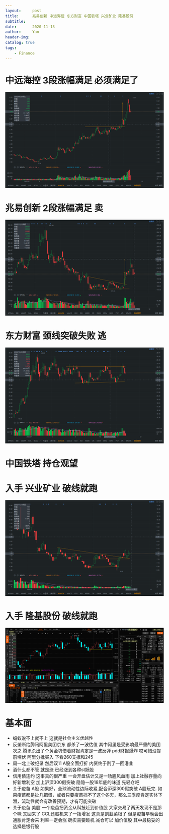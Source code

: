 ```yaml
---
layout:     post
title:      兆易创新 中远海控 东方财富 中国铁塔 兴业矿业 隆基股份
subtitle:   
date:       2020-11-13
author:     Yan
header-img: 
catalog: true
tags:
    - Finance
---
```



# 中远海控 3段涨幅满足 必须满足了
![](/img/23b3d329.png)

# 兆易创新 2段涨幅满足 卖
![](/img/76a6d1be.png)

# 东方财富 颈线突破失败 逃
![](/img/92a1d457.png)

# 中国铁塔 持仓观望

# 入手 兴业矿业 破线就跑
![](/img/8eab5d3d.png)

# 入手 隆基股份 破线就跑
![](/img/e7b066e0.png)

# 基本面
- 蚂蚁说不上就不上 这就是社会主义优越性
- 反垄断给腾讯阿里美团京东 都杀了一波估值 其中阿里是受影响最严重的美团次之 腾讯杀出了个黄金坑借着财报肯定是一波反弹 pdd财报爆炸 哎可惜没提前埋伏 阿里分批买入 下看260支撑和245
- 周一北上破纪录 然后双11 A股全面打折 内资终于割了一回港韭
- 酒什么都不管 就是涨 已经涨到各种st妖股
- 信用债违约 这事真的很严重 一会开盘估计又是一场腥风血雨 加上社融存量向好新增利空 加上沪深300假突破 隐隐一股18年底的味道 先轻仓吧
- 关于疫苗 A股 如果好，全球流动性边际收紧,配合沪深300假突破 A股玩完. 如果疫苗都是扯几把蛋，或者只要疫苗挡不了这个冬天，那么三季度肯定实体下滑，流动性就会有改善预期，才有可能突破
- 关于疫苗 美股 一个疫苗把资金从科技赶到价值股 大家交易了两天发现不是那个味 又回来了 CCL还趁机来了一拨增发 这真是割韭菜根了 但是疫苗早晚会出 通胀肯定会来 利率一定会涨 确实需要趁机 减仓可以 加价值股 其中最稳妥的选择是银行股 
